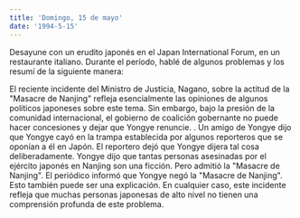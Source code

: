 ```yaml
---
title: 'Domingo, 15 de mayo'
date: '1994-5-15'
---
```


Desayune con un erudito japonés en el Japan International Forum, en un restaurante italiano. Durante el período, hablé de algunos problemas y los resumí de la siguiente manera:

El reciente incidente del Ministro de Justicia, Nagano, sobre la actitud de la "Masacre de Nanjing" refleja esencialmente las opiniones de algunos políticos japoneses sobre este tema. Sin embargo, bajo la presión de la comunidad internacional, el gobierno de coalición gobernante no puede hacer concesiones y dejar que Yongye renuncie. . Un amigo de Yongye dijo que Yongye cayó en la trampa establecida por algunos reporteros que se oponían a él en Japón. El reportero dejó que Yongye dijera tal cosa deliberadamente. Yongye dijo que tantas personas asesinadas por el ejército japonés en Nanjing son una ficción. Pero admitió la "Masacre de Nanjing". El periódico informó que Yongye negó la "Masacre de Nanjing". Esto también puede ser una explicación. En cualquier caso, este incidente refleja que muchas personas japonesas de alto nivel no tienen una comprensión profunda de este problema.

